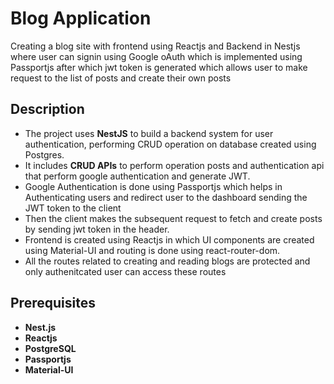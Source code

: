 # Blog Application

Creating a blog site with frontend using Reactjs and Backend in Nestjs where user can signin using Google oAuth which is implemented using Passportjs after which jwt token is generated which allows user to make request to the list of posts and create their own posts


## Description

- The project uses **NestJS** to build a backend system for user authentication, performing CRUD operation on database created using Postgres.
- It includes **CRUD APIs** to perform operation posts and authentication api that perform google authentication and generate JWT.
- Google Authentication is done using Passportjs which helps in Authenticating users and redirect user to the dashboard sending the JWT token to the client
- Then the client makes the subsequent request to fetch and create posts by sending jwt token in the header.
- Frontend is created using Reactjs in which UI components are created using Material-UI and routing is done using react-router-dom.
- All the routes related to creating and reading blogs are protected and only authenitcated user can access these routes

## Prerequisites

- **Nest.js**
- **Reactjs**
- **PostgreSQL**
- **Passportjs**
- **Material-UI**

